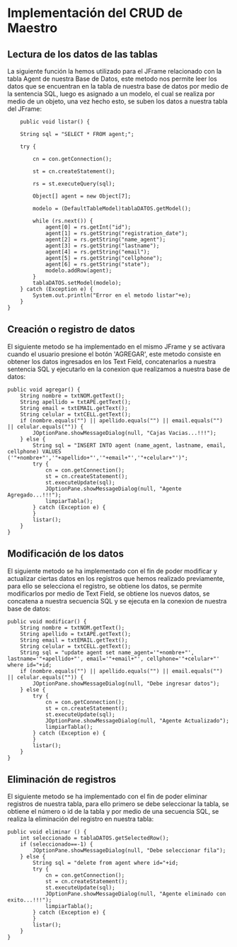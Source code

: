# Implementación del CRUD de Maestro
## Lectura de los datos de las tablas
La siguiente función la hemos utilizado para el JFrame relacionado con la tabla Agent de nuestra Base de Datos, este metodo nos permite leer los datos que se encuentran en la tabla de nuestra base de datos por medio de la sentencia SQL, luego es asignado a un modelo, el cual se realiza por medio de un objeto, una vez hecho esto, se suben los datos a nuestra tabla del JFrame:

        public void listar() {

        String sql = "SELECT * FROM agent;"; 
        
        try {
        
            cn = con.getConnection();
            
            st = cn.createStatement();
            
            rs = st.executeQuery(sql);
            
            Object[] agent = new Object[7];
            
            modelo = (DefaultTableModel)tablaDATOS.getModel();
            
            while (rs.next()) {                
                agent[0] = rs.getInt("id");
                agent[1] = rs.getString("registration_date");
                agent[2] = rs.getString("name_agent");
                agent[3] = rs.getString("lastname");
                agent[4] = rs.getString("email");
                agent[5] = rs.getString("cellphone");
                agent[6] = rs.getString("state");
                modelo.addRow(agent);
            }
            tablaDATOS.setModel(modelo);
        } catch (Exception e) {
            System.out.println("Error en el metodo listar"+e);
        }
    }
## Creación o registro de datos
El siguiente metodo se ha implementado en el mismo JFrame y se activara cuando el usuario presione el botón 'AGREGAR', este metodo consiste en obtener los datos ingresados en los Text Field, concatenarlos a nuestra sentencia SQL y ejecutarlo en la conexion que realizamos a nuestra base de datos:

    public void agregar() {
        String nombre = txtNOM.getText();
        String apellido = txtAPE.getText();
        String email = txtEMAIL.getText();
        String celular = txtCELL.getText();
        if (nombre.equals("") || apellido.equals("") || email.equals("") || celular.equals("")) {
            JOptionPane.showMessageDialog(null, "Cajas Vacias...!!!");
        } else {
            String sql = "INSERT INTO agent (name_agent, lastname, email, cellphone) VALUES ('"+nombre+"','"+apellido+"','"+email+"','"+celular+"')";
            try {
                cn = con.getConnection();
                st = cn.createStatement();
                st.executeUpdate(sql);
                JOptionPane.showMessageDialog(null, "Agente Agregado...!!!");
                limpiarTabla();
            } catch (Exception e) {
            }
            listar();
        }
    }
## Modificación de los datos
El siguiente metodo se ha implementado con el fin de poder modificar y actualizar ciertas datos en los registros que hemos realizado previamente, para ello se selecciona el registro, se obtiene los datos, se permite modificarlos por medio de Text Field, se obtiene los nuevos datos, se concatena a nuestra secuencia SQL y se ejecuta en la conexion de nuestra base de datos:

    public void modificar() {
        String nombre = txtNOM.getText();
        String apellido = txtAPE.getText();
        String email = txtEMAIL.getText();
        String celular = txtCELL.getText();
        String sql = "update agent set name_agent='"+nombre+"', lastname='"+apellido+"', email='"+email+"', cellphone='"+celular+"' where id="+id;
        if (nombre.equals("") || apellido.equals("") || email.equals("") || celular.equals("")) {
            JOptionPane.showMessageDialog(null, "Debe ingresar datos");
        } else {
            try {
                cn = con.getConnection();
                st = cn.createStatement();
                st.executeUpdate(sql);
                JOptionPane.showMessageDialog(null, "Agente Actualizado");
                limpiarTabla();
            } catch (Exception e) {
            }
            listar();
        }
    }
## Eliminación de registros
El siguiente metodo se ha implementado con el fin de poder eliminar registros de nuestra tabla, para ello primero se debe seleccionar la tabla, se obtiene el número o id de la tabla y por medio de una secuencia SQL, se realiza la eliminación del registro en nuestra tabla:

    public void eliminar () {
        int seleccionado = tablaDATOS.getSelectedRow();
        if (seleccionado==-1) {
            JOptionPane.showMessageDialog(null, "Debe seleccionar fila");
        } else {
            String sql = "delete from agent where id="+id;
            try {
                cn = con.getConnection();
                st = cn.createStatement();
                st.executeUpdate(sql);
                JOptionPane.showMessageDialog(null, "Agente eliminado con exito...!!!");
                limpiarTabla();
            } catch (Exception e) {
            }
            listar();
        }
    }
